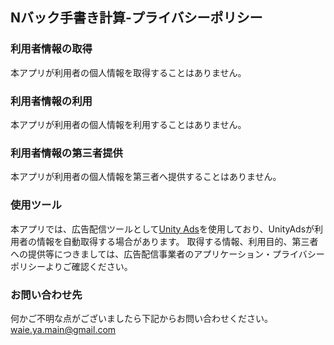 ## Nバック手書き計算-プライバシーポリシー

### 利用者情報の取得
本アプリが利用者の個人情報を取得することはありません。

### 利用者情報の利用
本アプリが利用者の個人情報を利用することはありません。

### 利用者情報の第三者提供
本アプリが利用者の個人情報を第三者へ提供することはありません。

### 使用ツール
本アプリでは、広告配信ツールとして[Unity Ads](https://unityads.jp/)を使用しており、UnityAdsが利用者の情報を自動取得する場合があります。 取得する情報、利用目的、第三者への提供等につきましては、広告配信事業者のアプリケーション・プライバシーポリシーよりご確認ください。

### お問い合わせ先
何かご不明な点がございましたら下記からお問い合わせください。
waie.ya.main@gmail.com
